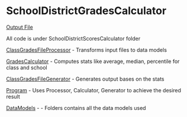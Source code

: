 # SchoolDistrictGradesCalculator

[Output File](SchoolDistrictScoresCalculator/Resources/Output/SchoolScoresOutput.txt) 

All code is under SchoolDistrictScoresCalculator folder

[ClassGradesFileProcessor](SchoolDistrictScoresCalculator/ClassGradesFileProcessor.cs) - Transforms input files to data models

[GradesCalculator](SchoolDistrictScoresCalculator/GradesCalculator.cs) - Computes stats like average, median, percentile for class and school

[ClassGradesFileGenerator](SchoolDistrictScoresCalculator/ClassGradesFileGenerator.cs)  - Generates output bases on the stats

[Program](SchoolDistrictScoresCalculator/Program.cs)  - Uses Processor, Calculator, Generator to achieve the desired result

[DataModels](SchoolDistrictScoresCalculator/DataModels) -  - Folders contains all the data models used
